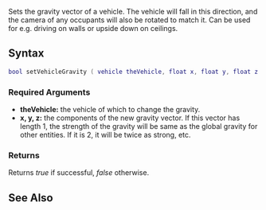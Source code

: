 Sets the gravity vector of a vehicle. The vehicle will fall in this direction, and the camera of any occupants will also be rotated to match it. Can be used for e.g. driving on walls or upside down on ceilings.

Syntax
------

``` lua
bool setVehicleGravity ( vehicle theVehicle, float x, float y, float z )
```

### Required Arguments

-   **theVehicle:** the vehicle of which to change the gravity.
-   **x, y, z:** the components of the new gravity vector. If this vector has length 1, the strength of the gravity will be same as the global gravity for other entities. If it is 2, it will be twice as strong, etc.

### Returns

Returns *true* if successful, *false* otherwise.

See Also
--------
